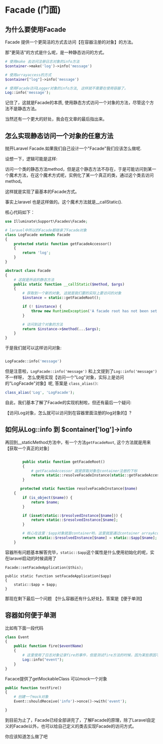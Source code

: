 # Facade (门面)

## 为什么要使用Facade

Facade 提供一个更简洁的方式去访问【在容器注册的对象】的方法。

那"更简洁"的方式是什么呢，是一种静态访问的方式。




```php
# 使用make 去访问注册日志对象的info方法
$container->make('log')->info('message')

# 使用arrayaccess的方式
$container["log"]->info('message')

# 使用Facade访问Logger对象的info方法, 这样就不需要在使用容器了。
Log::info('message');
```

记住了，这就是Facade的本质, 使用静态方式访问一个对象的方法，尽管这个方法不是静态方法。

当然还有一个更大的好处，我会在文章的最后指出来。


## 怎么实现静态访问一个对象的任意方法

抛开Laravel Facade.如果我们自己设计一个"Facade"我们应该怎么做呢.

设想一下，逻辑可能是这样:

访问一个类的静态方法method，但是这个静态方法不存在，于是可能访问到某一个魔术方法，在这个魔术方式呢，实例化了某一个真正的类，通过这个类去访问method。

这样就是实现了最基本的Facade方式。

事实上laravel 也是这样做的。这个魔术方法就是__callStatic().

核心代码如下：

```php
use Illuminate\Support\Facades\Facade;

# laravel中所以的Facade都继承了Facade对象
class LogFacade extends Facade
{
    protected static function getFacadeAccessor()
    {
        return 'log';
    }
}

abstract class Facade
{
    # 这就是所说的静态方法
    public static function __callStatic($method, $args)
    {
        # 获取到一个新的对象, 这就是我们要的实际上要访问的对象
        $instance = static::getFacadeRoot();

        if (! $instance) {
            throw new RuntimeException('A facade root has not been set.');
        }

        # 访问到这个对象的方法
        return $instance->$method(...$args);
    }
}

```

于是我们就可以这样访问对象:

```php

LogFacade::info('message')
```

但是注意啦，`LogFacade::info('message')` 和上文提到了`Log::info('message')` 不一样呀， 怎么使用实现【访问一个"Log"对象，实际上是访问的"LogFacade"对象】呢, 答案是 `class_alias()`:

```php
class_alias('Log', 'LogFacade');
```

自此，我们基本了解了Facade的实现机制啦，但还有最后一个疑问:

【访问Log对象，怎么就可以访问到在容器里面注册的log对象的】?


## 如何从Log::info 到 $container['log']->info

再回到__staticMethod方法中，有一个方法`getFacadeRoot`, 这个方法就是用来【获取一个真正的对象]

```php

        public static function getFacadeRoot()
        {
            # getFacadeAccessor 就是获取对象在container注册的下标
            return static::resolveFacadeInstance(static::getFacadeAccessor());
        }

       protected static function resolveFacadeInstance($name)
    {
        if (is_object($name)) {
            return $name;
        }

        if (isset(static::$resolvedInstance[$name])) {
            return static::$resolvedInstance[$name];
        }

        # 核心在这里：$app对象就是container哟，这里就是通过container arrayAccess的方式获取一个注册的对象
        return static::$resolvedInstance[$name] = static::$app[$name];
    }
 ```

容器所有问题基本解答完毕，`static::$app`这个属性是什么使用初始化的呢，实在laravel启动的时候调用了
```
Facade::setFacadeApplication($this);

public static function setFacadeApplication($app)
{
    static::$app = $app;
}

```


那现在剩下最后一个问题 【什么容器还有什么好处】，答案是【便于单测】


## 容器如何便于单测

比如有下面一段代码
```php
class Event
{
    public function fire($eventName)
    {
        # 这里使用了日志对象记录fire的事件，但是测试fire方法的时候，因为某些原因不能使用log对象，必须mock使用的log对象
        Log::info("event");
    }
}
```

Facace提供了getMockableClass 可以mock一个对象

```php
public function testFire()
{
    # 创建一个mock对象
    Event::shouldReceive('info')->once()->with('event');

}
```

到目前为止了，Facade已经全部讲完了，了解Facade的原理，除了Laravel自定义的Facade以外，也可以给自己定义的类去实现Facade的访问方式。

你应该知道怎么做了吧
